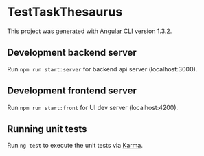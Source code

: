 # TestTaskThesaurus

This project was generated with [Angular CLI](https://github.com/angular/angular-cli) version 1.3.2.

## Development backend server

Run `npm run start:server` for backend api server (localhost:3000).

## Development frontend server

Run `npm run start:front` for UI dev server (localhost:4200).

## Running unit tests

Run `ng test` to execute the unit tests via [Karma](https://karma-runner.github.io).
